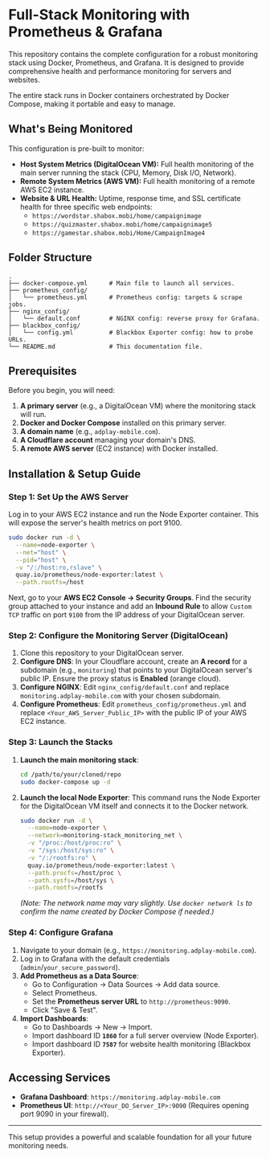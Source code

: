 # Full-Stack Monitoring with Prometheus & Grafana

This repository contains the complete configuration for a robust monitoring stack using Docker, Prometheus, and Grafana. It is designed to provide comprehensive health and performance monitoring for servers and websites.

The entire stack runs in Docker containers orchestrated by Docker Compose, making it portable and easy to manage.

## What's Being Monitored

This configuration is pre-built to monitor:
* **Host System Metrics (DigitalOcean VM):** Full health monitoring of the main server running the stack (CPU, Memory, Disk I/O, Network).
* **Remote System Metrics (AWS VM):** Full health monitoring of a remote AWS EC2 instance.
* **Website & URL Health:** Uptime, response time, and SSL certificate health for three specific web endpoints:
    * `https://wordstar.shabox.mobi/home/campaignimage`
    * `https://quizmaster.shabox.mobi/home/campaignimage5`
    * `https://gamestar.shabox.mobi/Home/CampaignImage4`

## Folder Structure

```
.
├── docker-compose.yml      # Main file to launch all services.
├── prometheus_config/
│   └── prometheus.yml      # Prometheus config: targets & scrape jobs.
├── nginx_config/
│   └── default.conf        # NGINX config: reverse proxy for Grafana.
├── blackbox_config/
│   └── config.yml          # Blackbox Exporter config: how to probe URLs.
└── README.md               # This documentation file.
```

## Prerequisites

Before you begin, you will need:
1.  **A primary server** (e.g., a DigitalOcean VM) where the monitoring stack will run.
2.  **Docker and Docker Compose** installed on this primary server.
3.  **A domain name** (e.g., `adplay-mobile.com`).
4.  **A Cloudflare account** managing your domain's DNS.
5.  **A remote AWS server** (EC2 instance) with Docker installed.

## Installation & Setup Guide

### Step 1: Set Up the AWS Server
Log in to your AWS EC2 instance and run the Node Exporter container. This will expose the server's health metrics on port 9100.

```bash
sudo docker run -d \
  --name=node-exporter \
  --net="host" \
  --pid="host" \
  -v "/:/host:ro,rslave" \
  quay.io/prometheus/node-exporter:latest \
  --path.rootfs=/host
```
Next, go to your **AWS EC2 Console -> Security Groups**. Find the security group attached to your instance and add an **Inbound Rule** to allow `Custom TCP` traffic on port `9100` from the IP address of your DigitalOcean server.

### Step 2: Configure the Monitoring Server (DigitalOcean)

1.  Clone this repository to your DigitalOcean server.
2.  **Configure DNS**: In your Cloudflare account, create an **A record** for a subdomain (e.g., `monitoring`) that points to your DigitalOcean server's public IP. Ensure the proxy status is **Enabled** (orange cloud).
3.  **Configure NGINX**: Edit `nginx_config/default.conf` and replace `monitoring.adplay-mobile.com` with your chosen subdomain.
4.  **Configure Prometheus**: Edit `prometheus_config/prometheus.yml` and replace `<Your_AWS_Server_Public_IP>` with the public IP of your AWS EC2 instance.

### Step 3: Launch the Stacks

1.  **Launch the main monitoring stack**:
    ```bash
    cd /path/to/your/cloned/repo
    sudo docker-compose up -d
    ```
2.  **Launch the local Node Exporter**: This command runs the Node Exporter for the DigitalOcean VM itself and connects it to the Docker network.
    ```bash
    sudo docker run -d \
      --name=node-exporter \
      --network=monitoring-stack_monitoring_net \
      -v "/proc:/host/proc:ro" \
      -v "/sys:/host/sys:ro" \
      -v "/:/rootfs:ro" \
      quay.io/prometheus/node-exporter:latest \
      --path.procfs=/host/proc \
      --path.sysfs=/host/sys \
      --path.rootfs=/rootfs
    ```
    *(Note: The network name may vary slightly. Use `docker network ls` to confirm the name created by Docker Compose if needed.)*

### Step 4: Configure Grafana

1.  Navigate to your domain (e.g., `https://monitoring.adplay-mobile.com`).
2.  Log in to Grafana with the default credentials (`admin`/`your_secure_password`).
3.  **Add Prometheus as a Data Source**:
    * Go to Configuration -> Data Sources -> Add data source.
    * Select Prometheus.
    * Set the **Prometheus server URL** to `http://prometheus:9090`.
    * Click "Save & Test".
4.  **Import Dashboards**:
    * Go to Dashboards -> New -> Import.
    * Import dashboard ID **`1860`** for a full server overview (Node Exporter).
    * Import dashboard ID **`7587`** for website health monitoring (Blackbox Exporter).

## Accessing Services

* **Grafana Dashboard**: `https://monitoring.adplay-mobile.com`
* **Prometheus UI**: `http://<Your_DO_Server_IP>:9090` (Requires opening port 9090 in your firewall).

---
This setup provides a powerful and scalable foundation for all your future monitoring needs.